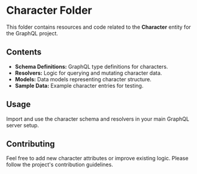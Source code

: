 # Character Folder

This folder contains resources and code related to the **Character** entity for the GraphQL project.

## Contents

- **Schema Definitions:** GraphQL type definitions for characters.
- **Resolvers:** Logic for querying and mutating character data.
- **Models:** Data models representing character structure.
- **Sample Data:** Example character entries for testing.

## Usage

Import and use the character schema and resolvers in your main GraphQL server setup.

## Contributing

Feel free to add new character attributes or improve existing logic. Please follow the project's contribution guidelines.

